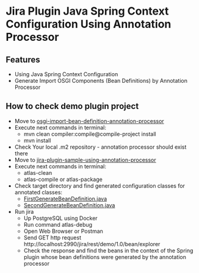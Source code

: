 # Jira Plugin Java Spring Context Configuration Using Annotation Processor

## Features

- Using Java Spring Context Configuration
- Generate Import OSGI Components (Bean Definitions) by Annotation Processor

## How to check demo plugin project

- Move to [osgi-import-bean-definition-annotation-processor](osgi-import-bean-definition-annotation-processor)
- Execute next commands in terminal:
  - mvn clean compiler:compile@compile-project install
  - mvn install
- Check Your local .m2 repository - annotation processor should exist there
- Move to [jira-plugin-sample-using-annotation-processor](jira-plugin-sample-using-annotation-processor)
- Execute next commands in terminal:
  - atlas-clean
  - atlas-compile or atlas-package
- Check target directory and find generated configuration classes for annotated classes:
  - [FirstGenerateBeanDefinition.java](jira-plugin-sample-using-annotation-processor%2Fsrc%2Fmain%2Fjava%2Fru%2Fjira%2Fosgi%2Fspring%2Fbean%2Fannotation%2Fprocessor%2Fconfiguration%2FFirstGenerateBeanDefinition.java)
  - [SecondGenerateBeanDefinition.java](jira-plugin-sample-using-annotation-processor%2Fsrc%2Fmain%2Fjava%2Fru%2Fjira%2Fosgi%2Fspring%2Fbean%2Fannotation%2Fprocessor%2Fconfiguration%2FSecondGenerateBeanDefinition.java)
- Run jira
  - Up PostgreSQL using Docker
  - Run command atlas-debug
  - Open Web Browser or Postman
  - Send GET http request http://localhost:2990/jira/rest/demo/1.0/bean/explorer
  - Check the response and find the beans in the context of the Spring plugin whose bean definitions were generated by the annotation processor